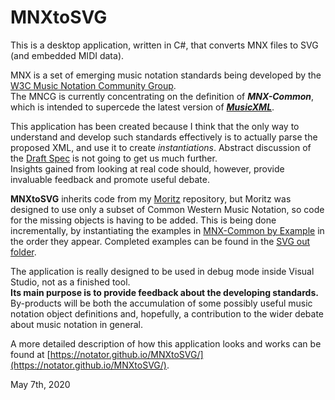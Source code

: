 # MNXtoSVG
This is a desktop application, written in C#, that converts MNX files to SVG (and embedded MIDI data).

MNX is a set of emerging music notation standards being developed by the [W3C Music Notation Community Group](https://www.w3.org/community/music-notation/).<br />
The MNCG is currently concentrating on the definition of <i><b>MNX-Common</b></i>, which is intended to supercede the latest version of [<i><b>MusicXML</b></i>](https://www.musicxml.com/).

This application has been created because I think that the only way to understand and develop such standards effectively is to actually parse the proposed XML, and use it to create <i>instantiations</i>. Abstract discussion of the [Draft Spec](https://w3c.github.io/mnx/specification/common/) is not going to get us much further.<br />
Insights gained from looking at real code should, however, provide invaluable feedback and promote useful debate.

<b>MNXtoSVG</b> inherits code from my [Moritz](https://github.com/notator/Moritz) repository, but Moritz was designed to use only a subset of Common Western Music Notation, so code for the missing objects is having to be added. This is being done incrementally, by instantiating the examples in [MNX-Common by Example](https://w3c.github.io/mnx/by-example/) in the order they appear. Completed examples can be found in the [SVG out folder](https://github.com/notator/MNXtoSVG/tree/master/MNX_Main/SVG_out).

The application is really designed to be used in debug mode inside Visual Studio, not as a finished tool.<br />
<b>Its main purpose is to provide feedback about the developing standards.</b><br />
By-products will be both the accumulation of some possibly useful music notation object definitions and, hopefully, a contribution to the wider debate about music notation in general.

A more detailed description of how this application looks and works can be found at [https://notator.github.io/MNXtoSVG/](https://notator.github.io/MNXtoSVG/). 

May 7th, 2020
 


